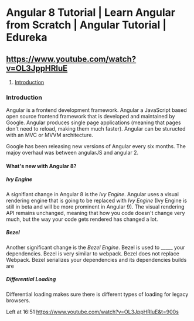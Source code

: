 # Angular 8 Tutorial | Learn Angular from Scratch | Angular Tutorial | Edureka

## https://www.youtube.com/watch?v=OL3JppHRluE

1. [ Introduction ](#introduction)

<a data="introduction"></a>

### Introduction

Angular is a frontend development framework. Angular a JavaScript based open source frontend framework that is developed and maintained by Google. Angular produces single page applications (meaning that pages don't need to reload, making them much faster). Angular can be sturucted with an MVC or MVVM architecture.  

Google has been releasing new versions of Angular every six months. The majoy overhaul was between angularJS and angular 2. 

#### What's new with Angular 8?

##### Ivy Engine

A signifiant change in Angular 8 is the _Ivy Engine_. Angular uses a visual rendering engine that is going to be replaced with _Ivy Engine_ (Ivy Engine is still in beta and will be more prominent in Angular 9). The visual rendering API remains unchanged, meaning that how you code doesn't change very much, but the way your code gets rendered has changed a lot. 

##### Bezel

Another significant change is the _Bezel Engine_. Bezel is used to _____ your dependencies. Bezel is very similar to webpack. Bezel does not replace Webpack. Bezel serializes your dependencies and its dependencies builds are 

##### Differential Loading

Differential loading makes sure there is different types of loading for legacy browsers.

Left at 16:51
https://www.youtube.com/watch?v=OL3JppHRluE&t=900s